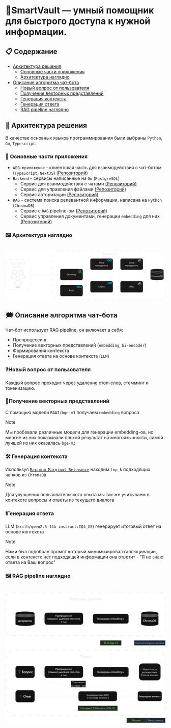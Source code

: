 # 👾SmartVault — умный помощник для быстрого доступа к нужной информации.

## 📋 Содержание

- [Архитектура решения](#-архитектура-решения)
  - [Основные части приложения](#основные-части-приложения)
  - [Архитектура наглядно](#архитектура-наглядно)
- [Описание алгоритма чат-бота](#описание-алгоритма-чат-бота)
  - [Новый вопрос от пользователя](#новый-вопрос-от-пользователя)
  - [Получение векторных представлений](#получение-векторных-представлений)
  - [Генерация контекста](#генерация-контекста)
  - [Генерация ответа](#генерация-ответа)
  - [RAG pipeline наглядно](#rag-pipeline-наглядно)

## 🧱 Архитектура решения

В качестве основных языков программирования были выбраны `Python`, `Go`, `Typescript`.

### 🔩 Основные части приложения

- `WEB-приложение` - клиентская часть для взаимодействия с чат-ботом (`TypeScript`, `NextJS`) [(Репозиторий)](https://github.com/mzhn-mzhnr/frontend)
- `Backend` - сервисы написанные на `Go` (`PostgreSQL`)
  - Сервис для взаимодействия с чатами [(Репозиторий)](https://github.com/mzhn-mzhnr/chats)
  - Сервис для управления файлами [(Репозиторий)](https://github.com/mzhn-mzhnr/fs)
  - Сервис авторизации [(Репозиторий)](https://github.com/mzhn-mzhnr/auth)
- `RAG` - система поиска релевантной информации, написана на `Python` (`ChromaDB`)
  - Сервис с `RAG` pipeline-ом [(Репозиторий)](https://github.com/mzhn-mzhnr/ai)
  - Сервис управления документами, генерации `embedding` для них [(Репозиторий)](https://github.com/mzhn-mzhnr/vector_store_manager)

### 🖼️ Архитектура наглядно

<br/>
<img src="../images/arch.png">

## 🗯️ Описание алгоритма чат-бота

Чат-бот использует RAG pipeline, он включает в себя:

- Препроцессинг
- Получение векторных представлений (`embedding`, `bi-encoder`)
- Формирования контекста
- Генерация ответа на основе контекста (`LLM`)

### ❓Новый вопрос от пользователя

Каждый вопрос проходит через удаление стоп-слов, стемминг и токенизацию.

### 🔢Получение векторных представлений

С помощью модели `BAAI/bge-m3` получаем `embedding` вопроса

> [!Note]
> Мы пробовали различные модели для генерации embedding-ов, но многие из них показывали плохой результат на многоязычности, самой лучшей из них оказалась `bge-m3`

### 🛠️ Генерация контекста

Используя [`Maximum Marginal Relevance`](https://retrieval-tutorials.vercel.app/retrieval-methods/maximum-marginal-relevance) находим `top_k` подходящих чанков из `ChromaDB`

> [!Note]
> Для улучшения пользовательского опыта мы так же учитываем в контексте вопросы и ответы из текущего диалога

### ❗Генерация ответа

LLM (`krith/qwen2.5-14b-instruct:IQ4_XS`) генерирует итоговый ответ на основе контекста

> [!Note]
> Нами был подобран промпт который минимизировал галлюцинации, если в контексте нет подходящей информации она ответит - "Я не знаю ответа на Ваш вопрос"

### 🖼️ RAG pipeline наглядно

<br/>
<img src="../images/rag.png">
